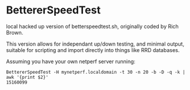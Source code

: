 # BettererSpeedTest

local hacked up version of betterspeedtest.sh, originally coded by Rich Brown.

This version allows for independant up/down testing, and minimal output,
suitable for scripting and import directly into things like RRD databases.

Assuming you have your own netperf server running:

    BettererSpeedTest -H mynetperf.localdomain -t 30 -n 20 -b -D -q -k | awk '{print $2}'
    15160099

